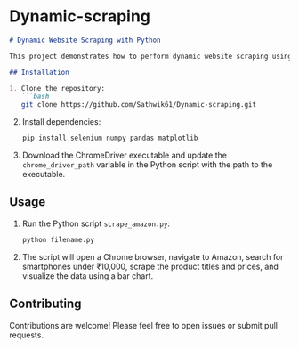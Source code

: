 # Dynamic-scraping

```markdown
# Dynamic Website Scraping with Python

This project demonstrates how to perform dynamic website scraping using Python, Selenium, Matplotlib, and Pandas. We'll scrape product information from Ecommerce webistes search results page and visualize the data using bar charts.

## Installation

1. Clone the repository:
   ```bash
   git clone https://github.com/Sathwik61/Dynamic-scraping.git
   ```

2. Install dependencies:
   ```bash
   pip install selenium numpy pandas matplotlib
   ```

3. Download the ChromeDriver executable and update the `chrome_driver_path` variable in the Python script with the path to the executable.

## Usage

1. Run the Python script `scrape_amazon.py`:
   ```bash
   python filename.py
   ```

2. The script will open a Chrome browser, navigate to Amazon, search for smartphones under ₹10,000, scrape the product titles and prices, and visualize the data using a bar chart.


## Contributing

Contributions are welcome! Please feel free to open issues or submit pull requests.


